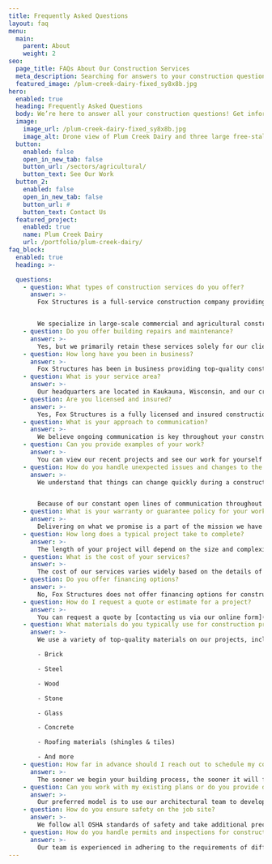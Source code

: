```yaml
---
title: Frequently Asked Questions
layout: faq
menu:
  main:
    parent: About
    weight: 2
seo:
  page_title: FAQs About Our Construction Services
  meta_description: Searching for answers to your construction questions? Visit our FAQ page for information on our services, pricing and more. Or contact (920) 766-9305.
  featured_image: /plum-creek-dairy-fixed_sy8x8b.jpg
hero: 
  enabled: true
  heading: Frequently Asked Questions
  body: We’re here to answer all your construction questions! Get information on the construction services we offer and what it’s like to work with Fox Structures.
  image: 
    image_url: /plum-creek-dairy-fixed_sy8x8b.jpg
    image_alt: Drone view of Plum Creek Dairy and three large free-stall cattle barns
  button:
    enabled: false
    open_in_new_tab: false
    button_url: /sectors/agricultural/
    button_text: See Our Work
  button_2:
    enabled: false
    open_in_new_tab: false
    button_url: #
    button_text: Contact Us
  featured_project: 
    enabled: true
    name: Plum Creek Dairy
    url: /portfolio/plum-creek-dairy/
faq_block:
  enabled: true
  heading: >-

  questions:
    - question: What types of construction services do you offer?
      answer: >-
        Fox Structures is a full-service construction company providing expert design, construction and concrete services for various industries, including commercial, agricultural, residential, equestrian and more. 


        We specialize in large-scale commercial and agricultural construction projects, such as [farm design](/construction-services/agricultural/farm-design/), [barn construction](/construction-services/agricultural/barn-construction/), [mini storage facilities](/construction-services/commercial/mini-storage/), [corporate offices](/construction-services/commercial/office-buildings/) and more.
    - question: Do you offer building repairs and maintenance?
      answer: >-
        Yes, but we primarily retain these services solely for our clients who have partnered with us for their new construction or building addition needs. If that doesn’t describe you, but you’re in need of construction services for a new addition or large remodel, [contact us](/contact/) to see if we’re the right fit for the job.
    - question: How long have you been in business?
      answer: >-
        Fox Structures has been in business providing top-quality construction services to clients throughout Northeast Wisconsin since 1982.
    - question: What is your service area?
      answer: >-
        Our headquarters are located in Kaukauna, Wisconsin, and our crew provides construction and concrete services to clients throughout Northeast Wisconsin.
    - question: Are you licensed and insured?
      answer: >-
        Yes, Fox Structures is a fully licensed and insured construction company. We have been in operation for over 40 years and intimately understand the regulations and requirements of the structures we build. Safety is a top priority for our team, both in our shop and while on project sites.
    - question: What is your approach to communication?
      answer: >-
        We believe ongoing communication is key throughout your construction project. Our ownership team accompanies our construction crews on projects and manages your building from start to finish, keeping in constant contact with you to get you the updates you need. Our approach to ongoing communication and dedication to building long-lasting relationships with our clients is one of the main pillars of our success.
    - question: Can you provide examples of your work?
      answer: >-
        You can view our recent projects and see our work for yourself by visiting our [Portfolio](/portfolio/) page. Here, you’ll find detailed project images, specs and features, as well as testimonials from our clients.
    - question: How do you handle unexpected issues and changes to the scope of work during a project?
      answer: >-
        We understand that things can change quickly during a construction project, and our team is well-adept at pivoting to meet your needs and expectations. Our in-house architects and engineers give us the ability to make changes seamlessly. We are also well prepared to handle obstacles like obtaining low-stock materials, working around harsh weather conditions and more. 


        Because of our constant open lines of communication throughout your build, you will always be informed of any project setbacks, and our team will work diligently to ensure your project is completed on time, regardless of unforeseen challenges.
    - question: What is your warranty or guarantee policy for your work?
      answer: >-
        Delivering on what we promise is a part of the mission we have followed since our inception. Our team is committed to your complete satisfaction and will work with you to rectify any issues or concerns throughout your project, should they arise.
    - question: How long does a typical project take to complete?
      answer: >-
        The length of your project will depend on the size and complexity of your project, your budget and timeline, as well as factors such as procuring the necessary materials to complete your build. Because we have a robust scheduling system and avoid overbooking projects, many of our clients have been impressed with our fast turnaround times. [Contact us](/contact/) to get the most accurate timeline for your project.
    - question: What is the cost of your services?
      answer: >-
        The cost of our services varies widely based on the details of your plan and the ever-changing costs of building supplies, labor and more. At Fox Structures, we go to great lengths to properly estimate your job before we start any work to ensure you’re fully informed and can make an educated decision on how you want to proceed. [Contact us](/contact/) for the most accurate estimate.
    - question: Do you offer financing options?
      answer: >-
        No, Fox Structures does not offer financing options for construction or concrete services. We can, however, assist you in obtaining the proper financing for your project.
    - question: How do I request a quote or estimate for a project?
      answer: >-
        You can request a quote by [contacting us via our online form](/contact-us/), or by calling us at <a href="tel:920-766-9305">(920) 766-9305</a>. Our team will gather the information we need to provide you with the most accurate price quote, as well as a project timeline.
    - question: What materials do you typically use for construction projects?
      answer: >-
        We use a variety of top-quality materials on our projects, including (but not limited to):

        - Brick

        - Steel

        - Wood

        - Stone

        - Glass

        - Concrete

        - Roofing materials (shingles & tiles)

        - And more
    - question: How far in advance should I reach out to schedule my construction project?
      answer: >-
        The sooner we begin your building process, the sooner it will finish. However, many factors determine completion dates including permits, project complexities, supply chains and more. We will do our best to finish your project as soon as possible. [Contact us](/contact/) to get started today!
    - question: Can you work with my existing plans or do you provide design services?
      answer: >-
        Our preferred model is to use our architectural team to develop and design your plans. This ensures your plan is compatible with our specific methods of building. Our on-site designers are experienced in turning even the most basic concepts into unique final designs.
    - question: How do you ensure safety on the job site?
      answer: >-
        We follow all OSHA standards of safety and take additional precautions like learning about your property and location to ensure the safety of both our employees and anyone else on or near the job site. Our crew is experienced in working on projects at active farms, agricultural properties and commercial businesses that require additional safety precautions to keep the facility or business open and operational.
    - question: How do you handle permits and inspections for construction projects?
      answer: >-
        Our team is experienced in adhering to the requirements of different municipalities throughout Northeast Wisconsin and can assist you in obtaining the proper building permits for your project.
---
```


